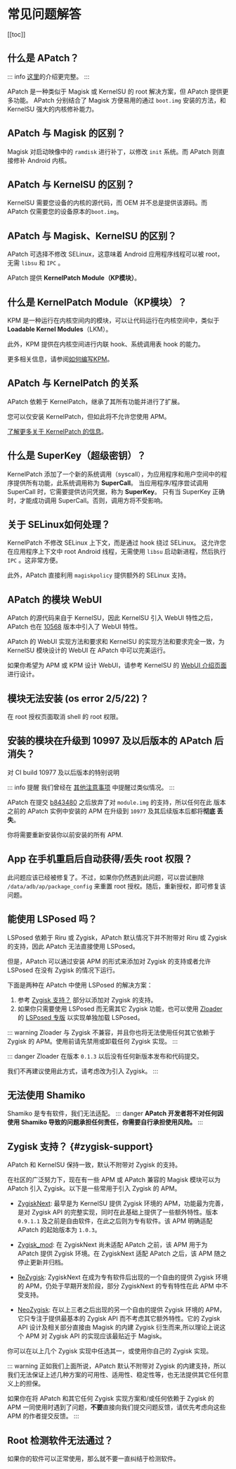 # 常见问题解答

[[toc]]

## 什么是 APatch？

::: info
[这里](/zh_CN/what-is-apatch)的介绍更完整。
:::

APatch 是一种类似于 Magisk 或 KernelSU 的 root 解决方案，但 APatch 提供更多功能。
APatch 分别结合了 Magisk 方便易用的通过 `boot.img` 安装的方法，和 KernelSU 强大的内核修补能力。

## APatch 与 Magisk 的区别？

Magisk 对启动映像中的 `ramdisk` 进行补丁，以修改 `init` 系统。而 APatch 则直接修补 Android 内核。

## APatch 与 KernelSU 的区别？

KernelSU 需要您设备的内核的源代码，而 OEM 并不总是提供该源码。而 APatch 仅需要您的设备原本的`boot.img`。

## APatch 与 Magisk、KernelSU 的区别？

APatch 可选择不修改 SELinux，这意味着 Android 应用程序线程可以被 root，无需 `libsu` 和 `IPC` 。

APatch 提供 **KernelPatch Module（KP模块）**。

## 什么是 KernelPatch Module（KP模块）？

KPM 是一种运行在内核空间内的模块，可以让代码运行在内核空间中，类似于 **Loadable Kernel Modules**（LKM）。

此外，KPM 提供在内核空间进行内联 hook、系统调用表 hook 的能力。

更多相关信息，请参阅[如何编写KPM](https://github.com/bmax121/KernelPatch/blob/main/doc/zh-CN/module.md)。

## APatch 与 KernelPatch 的关系

APatch 依赖于 KernelPatch，继承了其所有功能并进行了扩展。

您可以仅安装 KernelPatch，但如此将不允许您使用 APM。

[了解更多关于 KernelPatch 的信息](https://github.com/bmax121/KernelPatch)。

## 什么是 SuperKey（超级密钥）？

KernelPatch 添加了一个新的系统调用（syscall），为应用程序和用户空间中的程序提供所有功能，此系统调用称为 **SuperCall**。 
当应用程序/程序尝试调用 SuperCall 时，它需要提供访问凭据，称为 **SuperKey**。
只有当 SuperKey 正确时，才能成功调用 SuperCall。否则，调用方将不受影响。

## 关于 SELinux如何处理？

KernelPatch 不修改 SELinux 上下文，而是通过 hook 绕过 SELinux。 这允许您在应用程序上下文中 root Android 线程，无需使用 `libsu` 启动新进程，然后执行 `IPC` 。这非常方便。

此外，APatch 直接利用 `magiskpolicy` 提供额外的 SELinux 支持。  

## APatch 的模块 WebUI

APatch 的源代码来自于 KernelSU，因此 KernelSU 引入 WebUI 特性之后，APatch 也在 [10568](https://github.com/bmax121/APatch/releases/tag/10568) 版本中引入了 WebUI 特性。

APatch 的 WebUI 实现方法和要求和 KernelSU 的实现方法和要求完全一致，为 KernelSU 模块设计的 WebUI 在 APatch 中可以完美运行。

如果你希望为 APM 或 KPM 设计 WebUI，请参考 KernelSU 的 [WebUI 介绍页面](https://kernelsu.org/zh_CN/guide/module-webui.html) 进行设计。

## 模块无法安装 (os error 2/5/22)？

在 root 授权页面取消 shell 的 root 权限。

## 安装的模块在升级到 10997 及以后版本的 APatch 后消失？

对 CI build 10977 及以后版本的特别说明

::: info 提醒
我们曾经在 [其他注意事项](/zh_CN/update#Miscellaneous) 中提醒过类似情况。
:::

APatch 在提交 [b843480](https://github.com/bmax121/APatch/commit/b843480c4f56b6190add41366e3eb7148ebc9b87) 之后放弃了对 `module.img` 的支持，所以任何在此 版本之前的 APatch 实例中安装的 APM 在升级到 `10977` 及其后续版本后都将**彻底 丢失**。

你将需要重新安装你以前安装的所有 APM.

## App 在手机重启后自动获得/丢失 root 权限？

此问题应该已经被修复了。不过，如果你仍然遇到此问题，可以尝试删除 `/data/adb/ap/package_config` 来重置 root 授权。随后，重新授权，即可修复该问题。

## 能使用 LSPosed 吗？

LSPosed 依赖于 Riru 或 Zygisk，APatch 默认情况下并不附带对 Riru 或 Zygisk 的支持，因此 APatch 无法直接使用 LSPosed。

但是，APatch 可以通过安装 APM 的形式来添加对 Zygisk 的支持或者允许 LSPosed 在没有 Zygisk 的情况下运行。

下面是两种在 APatch 中使用 LSPosed 的解决方案：

1. 参考 [Zygisk 支持？](#zygisk-support) 部分以添加对 Zygisk 的支持。
2. 如果你只需要使用 LSPosed 而无需其它 Zygisk 功能，也可以使用 [Zloader](https://github.com/Mufanc/z-loader) 的 [LSPosed 专版](https://t.me/mufanc_chan/28) 以实现单独加载 LSPosed。

::: warning
Zloader 与 Zygisk 不兼容，并且你也将无法使用任何其它依赖于 Zygisk 的 APM。使用前请先禁用或卸载任何 Zygisk 实现。
:::

::: danger
Zloader 在版本 `0.1.3` 以后没有任何新版本发布和代码提交。

我们不再建议使用此方式，请考虑改为引入 Zygisk。
:::

## 无法使用 Shamiko

Shamiko 是专有软件，我们无法适配。
::: danger
**APatch 开发者将不对任何因使用 Shamiko 导致的问题承担任何责任，你需要自行承担使用风险。**
:::

## Zygisk 支持？ {#zygisk-support}

APatch 和 KernelSU 保持一致，默认不附带对 Zygisk 的支持。

在社区的广泛努力下，现在有一些 APM 或 APatch 兼容的 Magisk 模块可以为 APatch 引入 Zygisk。以下是一些常用于引入 Zygisk 的 APM。

- [ZygiskNext](https://github.com/Dr-TSNG/ZygiskNext): 最早是为 KernelSU 提供 Zygisk 环境的 APM，功能最为完善，是对 Zygisk API 的完整实现，同时在此基础上提供了一些额外特性。版本 `0.9.1.1` 及之前是自由软件，在此之后则为专有软件。该 APM 明确适配 APatch 的起始版本为 `1.0.3`。

- [Zygisk_mod](https://github.com/Admirepowered/Zygisk_mod): 在 ZygiskNext 尚未适配 APatch 之前，该 APM 用于为 APatch 提供 Zygisk 环境。在 ZygiskNext 适配 APatch 之后，该 APM 随之停止更新并归档。

- [ReZygisk](https://github.com/PerformanC/ReZygisk): ZygiskNext 在成为专有软件后出现的一个自由的提供 Zygisk 环境的 APM，仍处于早期开发阶段，部分 ZygiskNext 的专有特性在此 APM 中不受支持。

- [NeoZygisk](https://github.com/JingMatrix/NeoZygisk): 在以上三者之后出现的另一个自由的提供 Zygisk 环境的 APM，它只专注于提供最基本的 Zygisk API 而不考虑其它额外特性。它的 Zygisk API 设计及相关部分直接由 Magisk 的内建 Zygisk 衍生而来,所以理论上说这个 APM 对 Zygisk API 的实现应该最贴近于 Magisk。

你可以在以上几个 Zygisk 实现中任选其一，或使用你自己的 Zygisk 实现。

::: warning
正如我们上面所说，APatch 默认不附带对 Zygisk 的内建支持，所以我们无法保证上述几种方案的可用性、适用性、稳定性等，也无法提供其它任何意义上的担保。

如果你在将 APatch 和其它任何 Zygisk 实现方案和/或任何依赖于 Zygisk 的 APM 一同使用时遇到了问题，**不要**直接向我们提交问题反馈，请优先考虑向这些 APM 的作者提交反馈。
:::

## Root 检测软件无法通过？

如果你的软件可以正常使用，那么就不要一直纠结于检测软件。
